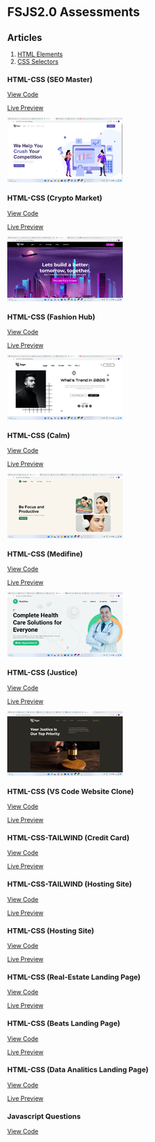 # FSJS2.0 Assessments

## Articles
1. [HTML Elements](https://visshnnu.hashnode.dev/basic-html-elements)
2. [CSS Selectors](https://visshnnu.hashnode.dev/css-selectors)

### HTML-CSS (SEO Master)

[View Code](https://github.com/visshnnu-tejaa-98/HTML-CSS-seo-master)

[Live Preview](https://html-css-seo-master.netlify.app/)

<img src="./assets/1-seo-master.png" height="150" />

### HTML-CSS (Crypto Market)

[View Code](https://github.com/visshnnu-tejaa-98/html-css-crypto-market)

[Live Preview](https://html-css-crypto-market.netlify.app)

<img src="./assets/2-crypto-market.png" height="150" />

### HTML-CSS (Fashion Hub)

[View Code](https://github.com/visshnnu-tejaa-98/html-css-fashion-hub)

[Live Preview](https://html-css-fashion-hub.netlify.app)

<img src="./assets/3-fashion-hub.png" height="150" />

### HTML-CSS (Calm)

[View Code](https://github.com/visshnnu-tejaa-98/html-css-calm)

[Live Preview](https://html-css-calm.netlify.app/)

<img src="./assets/4-calm.png" height="150" />

### HTML-CSS (Medifine)

[View Code](https://github.com/visshnnu-tejaa-98/html-css-medifine)

[Live Preview](https://html-css-medifine.netlify.app/)

<img src="./assets/5-medifine.png" height="150" />

### HTML-CSS (Justice)

[View Code](https://github.com/visshnnu-tejaa-98/html-css-justice)

[Live Preview](https://html-css-justice.netlify.app/)

<img src="./assets/6-justice.png" height="150" />

### HTML-CSS (VS Code Website Clone)

[View Code](https://github.com/visshnnu-tejaa-98/tailwind-vscode-clone)

[Live Preview](https://tailwind-vscode-clone.netlify.app/)

### HTML-CSS-TAILWIND (Credit Card)

[View Code](https://github.com/visshnnu-tejaa-98/html-css-tailwind-credit-card)

[Live Preview](https://html-css-tailwind-credit-card.netlify.app/)

### HTML-CSS-TAILWIND (Hosting Site)

[View Code](https://github.com/visshnnu-tejaa-98/html-css-tailwind-hosting-site)

[Live Preview](https://html-css-tailwind-hosting-cite.netlify.app/)

### HTML-CSS (Hosting Site)

[View Code](https://github.com/visshnnu-tejaa-98/html-css-gaming-landing-page)

[Live Preview](https://html-css-gaming-landing-page.netlify.app/)

### HTML-CSS (Real-Estate Landing Page)

[View Code](https://github.com/visshnnu-tejaa-98/html-css-realestate-landing-page)

[Live Preview](https://html-css-realestate-landing-page.netlify.app/)

### HTML-CSS (Beats Landing Page)

[View Code](https://github.com/visshnnu-tejaa-98/html-css-beats-landing-page)

[Live Preview](https://html-css-beats-landing-page.netlify.app/)

### HTML-CSS (Data Analitics Landing Page)

[View Code](https://github.com/visshnnu-tejaa-98/html-css-data-analitics-landing-page)

[Live Preview](https://html-css-beats-landing-page.netlify.app/)

### Javascript Questions
[View Code](https://github.com/visshnnu-tejaa-98/FSJS2.0/tree/main/JAVASCRIPT%20Questions)
